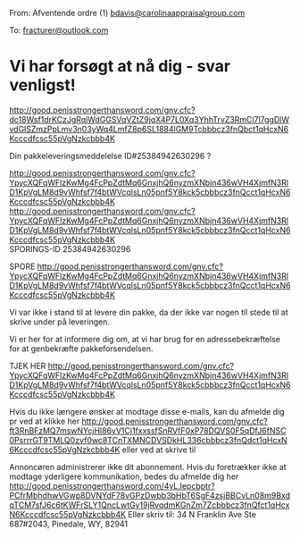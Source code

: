 From: Afventende ordre (1) <bdavis@carolinaappraisalgroup.com>

To: fracturer@outlook.com

# Vi har forsøgt at nå dig - svar venligst!

 <http://good.penisstrongerthansword.com/gnv.cfc?dc18Wsf1drKCzJgRqjWdGGSVqVZtZ9jqX4P7L0Xq3YhhTrvZ3RmCl7l7ggDlWvdGlSZmzPpLmv3n03yWq4LmfZ8p6SL1884lGM9Tcbbbcz3fnQbct1qHcxN6Kcccdfcsc55pVgNzkcbbb4K> 
 	 
 Din pakkeleveringsmeddelelse ID#25384942630296 ?

 <http://good.penisstrongerthansword.com/gnv.cfc?YpycXQFqWFlzKwMg4FcPpZdtMq6GnxjhQ6nyzmXNbjn436wVH4XjmfN3RlD1KpVgLM8d9vWhfsf7f4btWVcqlsLn05pnf5Y8kck5cbbbcz3fnQcct1qHcxN6Kcccdfcsc55pVgNzkcbbb4K> 	 <http://good.penisstrongerthansword.com/gnv.cfc?YpycXQFqWFlzKwMg4FcPpZdtMq6GnxjhQ6nyzmXNbjn436wVH4XjmfN3RlD1KpVgLM8d9vWhfsf7f4btWVcqlsLn05pnf5Y8kck5cbbbcz3fnQcct1qHcxN6Kcccdfcsc55pVgNzkcbbb4K> 	
SPORINGS-ID 25384942630296

SPORE <http://good.penisstrongerthansword.com/gnv.cfc?YpycXQFqWFlzKwMg4FcPpZdtMq6GnxjhQ6nyzmXNbjn436wVH4XjmfN3RlD1KpVgLM8d9vWhfsf7f4btWVcqlsLn05pnf5Y8kck5cbbbcz3fnQcct1qHcxN6Kcccdfcsc55pVgNzkcbbb4K>  

	
 Vi var ikke i stand til at levere din pakke, da der ikke var nogen til stede til at skrive under på leveringen.

 Vi er her for at informere dig om, at vi har brug for en adressebekræftelse for at genbekræfte pakkeforsendelsen.

TJEK HER  <http://good.penisstrongerthansword.com/gnv.cfc?YpycXQFqWFlzKwMg4FcPpZdtMq6GnxjhQ6nyzmXNbjn436wVH4XjmfN3RlD1KpVgLM8d9vWhfsf7f4btWVcqlsLn05pnf5Y8kck5cbbbcz3fnQcct1qHcxN6Kcccdfcsc55pVgNzkcbbb4K>  	
	
 	 
Hvis du ikke længere ønsker at modtage disse e-mails, kan du afmelde dig pr ved at klikke her <http://good.penisstrongerthansword.com/gnv.cfc?ft3RnBFzMQ7mswNYcjHl86yV1Cj1fxxssfSnRVfF0xP78DQVS0F5qDfJ6fNSC0PsrrrGT9TMLQ0zvf0wc8TCnTXMNCDVSDkHL336cbbbcz3fnQdct1qHcxN6Kcccdfcsc55pVgNzkcbbb4K>  eller ved at skrive til  

 	 



Annoncøren administrerer ikke dit abonnement. 
Hvis du foretrækker ikke at modtage yderligere kommunikation, bedes du afmelde dig her <http://good.penisstrongerthansword.com/4yL.lepcbptr?PCfrMbhdhwVGwp8DVNYdF78vGPzDwbb3bHbT6SgF4zsjBBCvLn08m9BxdqTCM7sfJ6c6tKWFrSLY1QncLwtGy19jRvqdmKGnZm7Zcbbbcz3fnQfct1qHcxN6Kcccdfcsc55pVgNzkcbbb4K> 
Eller skriv til: 34 N Franklin Ave Ste 687#2043, Pinedale, WY, 82941



